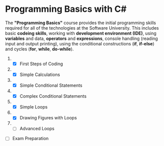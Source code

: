 # Programming Basics with C#

The **"Programming Basics"** course provides the initial programming skills required for all of the technologies at the Software University. This includes basic **codeing skills**, working with **development environment (IDE)**, using **variables** and data, **operators** and **expressions**, console handling (reading input and output printing), using the conditional constructions (**if**, **if-else**) and cycles (**for**, **while**, **do-while**).

 1. - [x] First Steps of Coding
 2. - [x] Simple Calculations
 3. - [x] Simple Conditional Statements
 4. - [x] Complex Conditional Statements
 5. - [x] Simple Loops
 6. - [x] Drawing Figures with Loops
 7. - [ ] Advanced Loops
- [ ] Exam Preparation